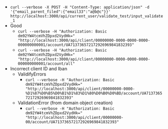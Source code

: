 

 - `curl --verbose -X POST -H "Content-Type: application/json" -d '{"email_parent_filed":{"email33":"a@b@c"}}' http://localhost:3000/api/current_user/validate_test/input_validate_1`
 - Good
   - `curl --verbose -H "Authorization: Basic dm92YW4tcmVhZDpxd2VydHk=" "http://localhost:3000/api/client/00000000-0000-0000-0000-000000000001/account/UA713736572172926969841832393" `
   - `curl --verbose -H "Authorization: Basic dm92YW4tcmVhZDpxd2VydHk=" "http://localhost:3000/api/client/00000000-0000-0000-0000-000000000001/account/all" `
 - Incorrect client ID and Iban
   - ValidifyErrors
     - `curl --verbose -H "Authorization: Basic dm92YW4tcmVhZDpxd2VydHk=" "http://localhost:3000/api/client/00000000-0000-%D1%87%D0%B5%D0%B1%D1%83%D1%80%D0%B0%D0%BD/account/UA713736572172926969841832393" `
   - ValidationError (from domain object creation)
     - `curl --verbose -H "Authorization: Basic dm92YW4tcmVhZDpxd2VydHk=" "http://localhost:3000/api/client/00000000-00/account/UA713736572172926969841832393" `
